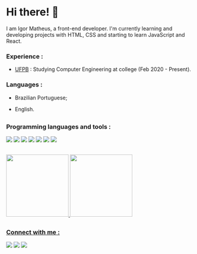# Hi there! :wave:

 I am Igor Matheus, a front-end developer. I'm currently learning and developing projects with HTML, CSS and starting to learn JavaScript and React.

### Experience :

- [UFPB](https://www.ufpb.br) : Studying Computer Engineering at college (Feb 2020 - Present).

### Languages :

- Brazilian Portuguese;

- English.

##

### Programming languages and tools :

<div style="display: inline_block">
  <img src="https://img.shields.io/badge/C%2B%2B-00599C?style=for-the-badge&logo=c%2B%2B&logoColor=white">
  <img src="https://img.shields.io/badge/Python-14354C?style=for-the-badge&logo=python&logoColor=white">
  <img src="https://img.shields.io/badge/HTML5-E34F26?style=for-the-badge&logo=html5&logoColor=white">
  <img src="https://img.shields.io/badge/CSS3-1572B6?style=for-the-badge&logo=css3&logoColor=white">
  <img src="https://img.shields.io/badge/GIT-E44C30?style=for-the-badge&logo=git&logoColor=white">
  <img src="https://img.shields.io/badge/JavaScript-323330?style=for-the-badge&logo=javascript&logoColor=F7DF1E">
  <img src="https://img.shields.io/badge/React-20232A?style=for-the-badge&logo=react&logoColor=61DAFB">
</div>

##

 <div>
  <a href="https://github.com/Igor-Matheus">
  <img height="168em" src="https://github-readme-stats.vercel.app/api?username=Igor-Matheus&show_icons=true&theme=dracula&include_all_commits=true&count_private=true"/>
   
  <img height="168em" src="https://github-readme-stats.vercel.app/api/top-langs/?username=Igor-Matheus&layout=compact&langs_count=16&theme=dracula"/>
</div>
  
 ##

 ### Connect with me :
<div style="display: inline_block"> 
  <a href="https://www.linkedin.com/in/igor-matheus-8b8634237/" target="_blank"><img src="https://img.shields.io/badge/LinkedIn-0077B5?style=for-the-badge&logo=linkedin&logoColor=white" target="_blank"></a>
  <a href = "mailto:igo.mat@hotmail.com"><img src="https://img.shields.io/badge/-Gmail-A52A2A?style=for-the-badge&logo=gmail&logoColor=white" target="_blank"></a>
  <a href="https://www.instagram.com/_igor.matheus_/" target="_blank"><img src="https://img.shields.io/badge/-Instagram-%23E4405F?style=for-the-badge&logo=instagram&logoColor=white" target="_blank"></a>
</div>
